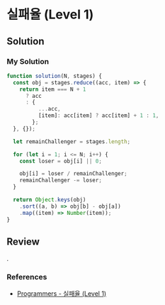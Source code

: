 # 실패율 (Level 1)

## Solution

### My Solution

```js
function solution(N, stages) {
  const obj = stages.reduce((acc, item) => {
    return item === N + 1
      ? acc
      : {
          ...acc,
          [item]: acc[item] ? acc[item] + 1 : 1,
        };
  }, {});

  let remainChallenger = stages.length;

  for (let i = 1; i <= N; i++) {
    const loser = obj[i] || 0;

    obj[i] = loser / remainChallenger;
    remainChallenger -= loser;
  }

  return Object.keys(obj)
    .sort((a, b) => obj[b] - obj[a])
    .map((item) => Number(item));
}
```

## Review

.

### References

- [Programmers - 실패율 (Level 1)](https://programmers.co.kr/learn/courses/30/lessons/42889)
